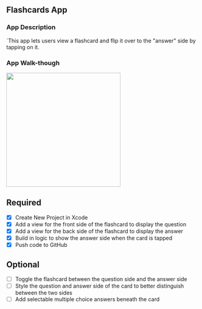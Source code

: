 ## Flashcards App 

### App Description
`This app lets users view a flashcard and flip it over to the "answer" side by tapping on it. 

### App Walk-though
<img src="https://i.imgur.com/SJvEMxT.gif" width=300><br>

## Required
- [x] Create New Project in Xcode
- [x] Add a view for the front side of the flashcard to display the question
- [x] Add a view for the back side of the flashcard to display the answer
- [x] Build in logic to show the answer side when the card is tapped
- [x] Push code to GitHub
## Optional
- [ ] Toggle the flashcard between the question side and the answer side
- [ ] Style the question and answer side of the card to better distinguish between the two sides
- [ ] Add selectable multiple choice answers beneath the card

